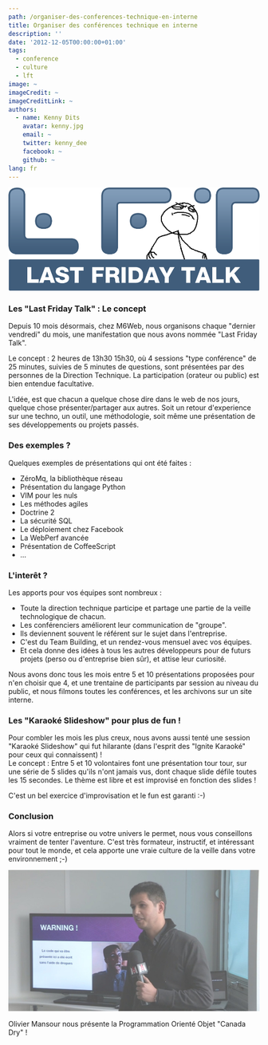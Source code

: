 ```yaml
---
path: /organiser-des-conferences-technique-en-interne
title: Organiser des conférences technique en interne
description: ''
date: '2012-12-05T00:00:00+01:00'
tags:
  - conference
  - culture
  - lft
image: ~
imageCredit: ~
imageCreditLink: ~
authors:
  - name: Kenny Dits
    avatar: kenny.jpg
    email: ~
    twitter: kenny_dee
    facebook: ~
    github: ~
lang: fr
---
```


![Organiser des conférences technique en interne](./0-00-30-83-201212-ob_0b12e60631696ffc6a43352705db6566_lft.png)



### Les "Last Friday Talk" : Le concept

Depuis 10 mois désormais, chez M6Web, nous organisons chaque "dernier vendredi" du mois, une manifestation que nous avons nommée "Last Friday Talk".

Le concept : 2 heures de 13h30 15h30, où 4 sessions "type conférence" de 25 minutes, suivies de 5 minutes de questions, sont présentées par des personnes de la Direction Technique. La participation (orateur ou public) est bien entendue facultative.

L'idée, est que chacun a quelque chose dire dans le web de nos jours, quelque chose présenter/partager aux autres. Soit un retour d'experience sur une techno, un outil, une méthodologie, soit même une présentation de ses développements ou projets passés.



### Des exemples ?

Quelques exemples de présentations qui ont été faites :

- ZéroMq, la bibliothèque réseau
- Présentation du langage Python
- VIM pour les nuls
- Les méthodes agiles
- Doctrine 2
- La sécurité SQL
- Le déploiement chez Facebook
- La WebPerf avancée
- Présentation de CoffeeScript
- ...



### L'interêt ?

Les apports pour vos équipes sont nombreux :

- Toute la direction technique participe et partage une partie de la veille technologique de chacun.
- Les conférenciers améliorent leur communication de "groupe".
- Ils deviennent souvent le référent sur le sujet dans l'entreprise.
- C'est du Team Building, et un rendez-vous mensuel avec vos équipes.
- Et cela donne des idées à tous les autres développeurs pour de futurs projets (perso ou d'entreprise bien sûr), et attise leur curiosité.

Nous avons donc tous les mois entre 5 et 10 présentations proposées pour n'en choisir que 4, et une trentaine de participants par session au niveau du public, et nous filmons toutes les conférences, et les archivons sur un site interne.



### Les "Karaoké Slideshow" pour plus de fun !

Pour combler les mois les plus creux, nous avons aussi tenté une session "Karaoké Slideshow" qui fut hilarante (dans l'esprit des "Ignite Karaoké" pour ceux qui connaissent) !   
 Le concept : Entre 5 et 10 volontaires font une présentation tour tour, sur une série de 5 slides qu'ils n'ont jamais vus, dont chaque slide défile toutes les 15 secondes. Le thème est libre et est improvisé en fonction des slides !

C'est un bel exercice d'improvisation et le fun est garanti :-)



### Conclusion

Alors si votre entreprise ou votre univers le permet, nous vous conseillons vraiment de tenter l'aventure. C'est très formateur, instructif, et intéressant pour tout le monde, et cela apporte une vraie culture de la veille dans votre environnement ;-)



![Olivier Mansour nous présente la Programmation Orienté Objet "Canada Dry" !](./0-00-30-83-201212-ob_c94d17c6bcf9b50c3bd95396fb16475f_screenshot.jpg)

Olivier Mansour nous présente la Programmation Orienté Objet "Canada Dry" !
